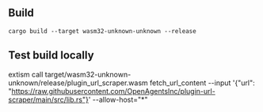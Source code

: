 ## Build
`cargo build --target wasm32-unknown-unknown --release`

## Test build locally
extism call target/wasm32-unknown-unknown/release/plugin_url_scraper.wasm fetch_url_content --input '{"url": "https://raw.githubusercontent.com/OpenAgentsInc/plugin-url-scraper/main/src/lib.rs"}' --allow-host="*"

